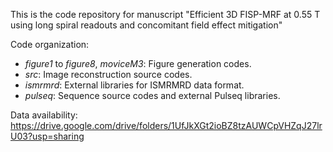 This is the code repository for manuscript "Efficient 3D FISP-MRF at 0.55 T using long spiral readouts and concomitant field effect mitigation"

Code organization:
* *figure1* to *figure8*, *moviceM3*: Figure generation codes.
* *src*: Image reconstruction source codes.
* *ismrmrd*: External libraries for ISMRMRD data format.
* *pulseq*: Sequence source codes and external Pulseq libraries.

Data availability: https://drive.google.com/drive/folders/1UfJkXGt2ioBZ8tzAUWCpVHZqJ27lrU03?usp=sharing
